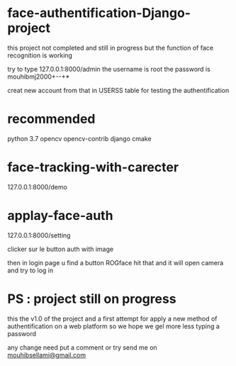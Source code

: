 # face-authentification-Django-project
this project not completed and still in progress but the function of face recognition is working

try to type 127.0.0.1:8000/admin
the username is root
the password is mouhibmj2000+--+*

creat new account from that in USERSS table for testing the authentification
# recommended
python 3.7
opencv
opencv-contrib
django 
cmake
# face-tracking-with-carecter

127.0.0.1:8000/demo

# applay-face-auth

127.0.0.1:8000/setting

clicker sur le button auth with image

then in login page u find a button ROGface hit that and it will open camera and try to log in


# PS : project still on progress

this the v1.0 of the project and a first attempt for apply a new method of authentification on a web platform so we hope we gel more less typing a password 

any change need put a comment or try send me on mouhibsellami@gmail.com 
